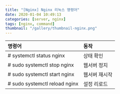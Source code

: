 ```yaml
---
title: "[Nginx] Nginx 리눅스 명령어"
date: 2020-01-04 10:49:13
categories: [server, nginx]
tags: [nginx, command]
thumbnail: "/gallery/thumbnail-nginx.png"
---
```


| 명령어 | 동작 |
|:---|:---|
| # systemctl status nginx | 상태 확인 |
| # sudo systemctl stop nginx | 웹서버 정지 |
| # sudo systemctl start nginx | 웹서버 재시작 |
| # sudo systemctl reload nginx | 설정 리로드 |
